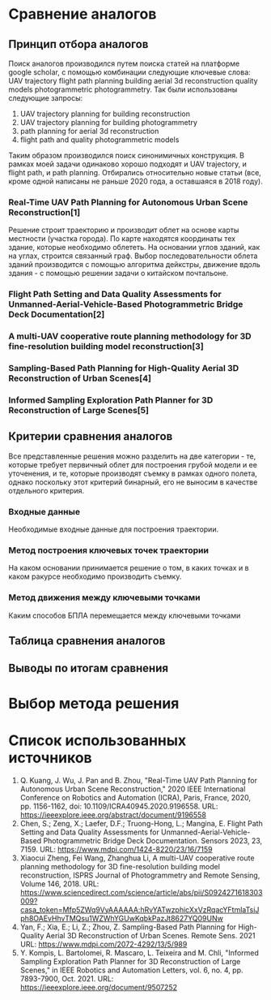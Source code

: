 # Сравнение аналогов
## Принцип отбора аналогов

Поиск аналогов производился путем поиска статей на платформе google scholar, c помощью комбинации следующие ключевые слова:
UAV trajectory flight path planning building aerial 3d reconstruction quality models photogrammetric photogrammetry.
Так были использованы следующие запросы:
1. UAV trajectory planning for building reconstruction
2. UAV trajectory planning for building photogrammetry
3. path planning for aerial 3d reconstruction 
4. flight path and quality photogrammetric models

Таким образом производился поиск синонимичных конструкция. В рамках моей задачи одинаково хорошо подходят и UAV trajectory, и flight path, и path planning. Отбирались относительно новые статьи (все, кроме одной написаны не раньше 2020 года, а оставшаяся в 2018 году).

### Real-Time UAV Path Planning for Autonomous Urban Scene Reconstruction[1]
Решение строит траекторию и производит облет на основе карты местности (участка города). По карте находятся координаты тех здание, которые необходимо облететь. На основании углов зданий, как на углах, строится связанный граф. Выбор последовательности облета зданий производится с помощью алгоритма дейкстры, движение вдоль здания - с помощью решении задачи о китайском почтальоне. 

### Flight Path Setting and Data Quality Assessments for Unmanned-Aerial-Vehicle-Based Photogrammetric Bridge Deck Documentation[2]

### A multi-UAV cooperative route planning methodology for 3D fine-resolution building model reconstruction[3]

### Sampling-Based Path Planning for High-Quality Aerial 3D Reconstruction of Urban Scenes[4]


### Informed Sampling Exploration Path Planner for 3D Reconstruction of Large Scenes[5]


## Критерии сравнения аналогов
Все представленные решения можно разделить на две категории - те, которые требует первичный облет для построения грубой модели и ее уточенения, и те, которые производят съемку в рамках одного полета, однако поскольку этот критерий бинарный, его не выносим в качестве отдельного критерия.

### Входные данные

Необходимые входные данные для построения траектории. 

### Метод построения ключевых точек траектории

На каком основании принимается решение о том, в каких точках и в каком ракурсе необходимо производить съемку. 

### Метод движения между ключевыми точками

Каким способов БПЛА перемещается между ключевыми точками

## Таблица сравнения аналогов

## Выводы по итогам сравнения

# Выбор метода решения

# Список использованных источников

1. Q. Kuang, J. Wu, J. Pan and B. Zhou, "Real-Time UAV Path Planning for Autonomous Urban Scene Reconstruction," 2020 IEEE International Conference on Robotics and Automation (ICRA), Paris, France, 2020, pp. 1156-1162, doi: 10.1109/ICRA40945.2020.9196558. URL: https://ieeexplore.ieee.org/abstract/document/9196558
2. Chen, S.; Zeng, X.; Laefer, D.F.; Truong-Hong, L.; Mangina, E. Flight Path Setting and Data Quality Assessments for Unmanned-Aerial-Vehicle-Based Photogrammetric Bridge Deck Documentation. Sensors 2023, 23, 7159. URL: https://www.mdpi.com/1424-8220/23/16/7159 
3. Xiaocui Zheng, Fei Wang, Zhanghua Li, A multi-UAV cooperative route planning methodology for 3D fine-resolution building model reconstruction, ISPRS Journal of Photogrammetry and Remote Sensing, Volume 146, 2018. URL: https://www.sciencedirect.com/science/article/abs/pii/S0924271618303009?casa_token=Mfp5ZWq9VyAAAAAA:hRvYATwzphicXxVzRqacYFtmlaTsiJph8OAEvHhvTMQsu1WZWhYGUwKqbkPazJt8627YQ09UNw
4. Yan, F.; Xia, E.; Li, Z.; Zhou, Z. Sampling-Based Path Planning for High-Quality Aerial 3D Reconstruction of Urban Scenes. Remote Sens. 2021 URL: https://www.mdpi.com/2072-4292/13/5/989
5. Y. Kompis, L. Bartolomei, R. Mascaro, L. Teixeira and M. Chli, "Informed Sampling Exploration Path Planner for 3D Reconstruction of Large Scenes," in IEEE Robotics and Automation Letters, vol. 6, no. 4, pp. 7893-7900, Oct. 2021. URL: https://ieeexplore.ieee.org/document/9507252
